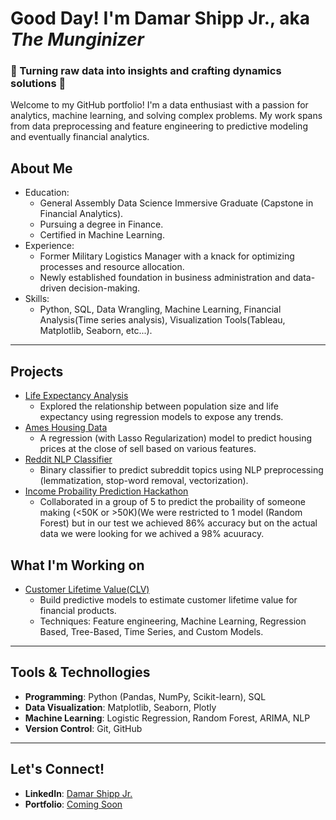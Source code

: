# Good Day! I'm Damar Shipp Jr., aka *The Munginizer*  
### 🌟 Turning raw data into insights and crafting dynamics solutions 🌟 

Welcome to my GitHub portfolio! I'm a data enthusiast with a passion for analytics, machine learning, and solving complex problems. My work spans from data preprocessing and feature engineering to predictive modeling and eventually financial analytics.

## About Me
- Education: 
  - General Assembly Data Science Immersive Graduate (Capstone in Financial Analytics).
  - Pursuing a degree in Finance.
  - Certified in Machine Learning.
- Experience: 
  - Former Military Logistics Manager with a knack for optimizing processes and resource allocation.
  - Newly established foundation in business administration and data-driven decision-making.
- Skills:
  - Python, SQL, Data Wrangling, Machine Learning, Financial Analysis(Time series analysis), Visualization Tools(Tableau, Matplotlib, Seaborn, etc...).
---
## Projects
- [Life Expectancy Analysis](#)
   - Explored the relationship between population size and life expectancy using regression models to expose any trends.
- [Ames Housing Data](#)
   - A regression (with Lasso Regularization) model to predict housing prices at the close of sell based on various features.
- [Reddit NLP Classifier](#)
   - Binary classifier to predict subreddit topics using NLP preprocessing (lemmatization, stop-word removal, vectorization).
- [Income Probaility Prediction Hackathon](#)
   -  Collaborated in a group of 5 to predict the probaility of someone making (<50K or >50K)(We were restricted to 1 model (Random Forest) but in our test we achieved 86% accuracy but on the actual data we were looking for we achived a 98% acuuracy.
## What I'm Working on
- [Customer Lifetime Value(CLV)](#)
    - Build predictive models to estimate customer lifetime value for financial products.
    - Techniques: Feature engineering, Machine Learning, Regression Based, Tree-Based, Time Series, and Custom Models.
---
## Tools & Technollogies
- **Programming**: Python (Pandas, NumPy, Scikit-learn), SQL
- **Data Visualization**: Matplotlib, Seaborn, Plotly
- **Machine Learning**: Logistic Regression, Random Forest, ARIMA, NLP
- **Version Control**: Git, GitHub
  
---
## Let's Connect!
- **LinkedIn**: [Damar Shipp Jr.](www.linkedin.com/in/damar-shipp-jr-614b71186)
- **Portfolio**: [Coming Soon](#)

<!---
DamarTheMunginizer/DamarTheMunginizer is a ✨ special ✨ repository because its `README.md` (this file) appears on your GitHub profile.
You can click the Preview link to take a look at your changes.
--->
